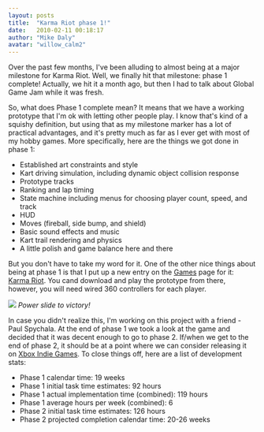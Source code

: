 ```yaml
---
layout: posts
title:  "Karma Riot phase 1!"
date:   2010-02-11 00:18:17
author: "Mike Daly"
avatar: "willow_calm2"
---
```

Over the past few months, I've been alluding to almost being at a major milestone for Karma Riot. Well, we finally hit that milestone: phase 1 complete! Actually, we hit it a month ago, but then I had to talk about Global Game Jam while it was fresh.

So, what does Phase 1 complete mean? It means that we have a working prototype that I'm ok with letting other people play. I know that's kind of a squishy definition, but using that as my milestone marker has a lot of practical advantages, and it's pretty much as far as I ever get with most of my hobby games. More specifically, here are the things we got done in phase 1:

* Established art constraints and style
* Kart driving simulation, including dynamic object collision response
* Prototype tracks
* Ranking and lap timing
* State machine including menus for choosing player count, speed, and track
* HUD
* Moves (fireball, side bump, and shield)
* Basic sound effects and music
* Kart trail rendering and physics
* A little polish and game balance here and there

But you don't have to take my word for it. One of the other nice things about being at phase 1 is that I put up a new entry on the [Games](/games) page for it: [Karma Riot](/games/karmariot). You cand download and play the prototype from there, however, you will need wired 360 controllers for each player.

![](https://content.duelingmonkeys.com/games/karmariot/karmariotalpha5.png)
_Power slide to victory!_


In case you didn't realize this, I'm working on this project with a friend - Paul Spychala. At the end of phase 1 we took a look at the game and decided that it was decent enough to go to phase 2. If/when we get to the end of phase 2, it should be at a point where we can consider releasing it on [Xbox Indie Games](http://www.xbox.com/en-US/games/community/default.htm). To close things off, here are a list of development stats:

* Phase 1 calendar time: 19 weeks
* Phase 1 initial task time estimates: 92 hours
* Phase 1 actual implementation time (combined): 119 hours
* Phase 1 average hours per week (combined): 6
* Phase 2 initial task time estimates: 126 hours
* Phase 2 projected completion calendar time: 20-26 weeks

